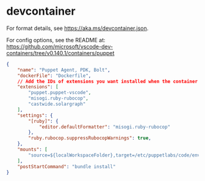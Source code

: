 # devcontainer


For format details, see https://aka.ms/devcontainer.json. 

For config options, see the README at:
https://github.com/microsoft/vscode-dev-containers/tree/v0.140.1/containers/puppet
 
``` json
{
	"name": "Puppet Agent, PDK, Bolt",
	"dockerFile": "Dockerfile",
	// Add the IDs of extensions you want installed when the container is created.
	"extensions": [
		"puppet.puppet-vscode",
		"misogi.ruby-rubocop",
		"castwide.solargraph"
	],
	"settings": {
		"[ruby]": {
			"editor.defaultFormatter": "misogi.ruby-rubocop"
		},
		"ruby.rubocop.suppressRubocopWarnings": true,
	},
	"mounts": [
		"source=${localWorkspaceFolder},target=/etc/puppetlabs/code/environments/production/modules/falcon,type=bind,consistency=cached",
	],
	"postStartCommand": "bundle install"
}
```



